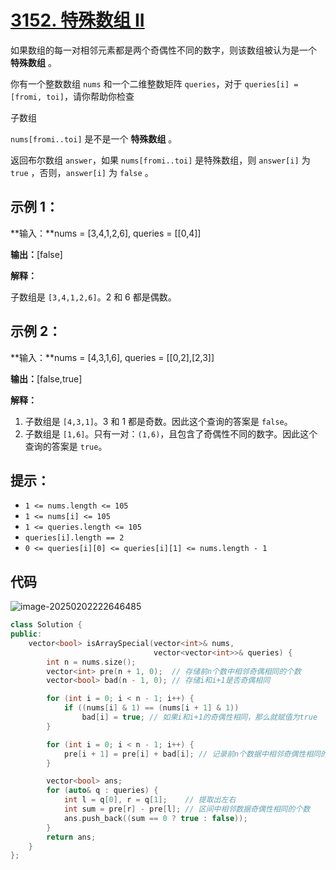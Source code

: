 # [3152. 特殊数组 II](https://leetcode.cn/problems/special-array-ii/)

如果数组的每一对相邻元素都是两个奇偶性不同的数字，则该数组被认为是一个 **特殊数组** 。

你有一个整数数组 `nums` 和一个二维整数矩阵 `queries`，对于 `queries[i] = [fromi, toi]`，请你帮助你检查 

子数组

 `nums[fromi..toi]` 是不是一个 **特殊数组** 。

返回布尔数组 `answer`，如果 `nums[fromi..toi]` 是特殊数组，则 `answer[i]` 为 `true` ，否则，`answer[i]` 为 `false` 。

## **示例 1：**

**输入：**nums = [3,4,1,2,6], queries = [[0,4]]

**输出：**[false]

**解释：**

子数组是 `[3,4,1,2,6]`。2 和 6 都是偶数。

## **示例 2：**

**输入：**nums = [4,3,1,6], queries = [[0,2],[2,3]]

**输出：**[false,true]

**解释：**

1. 子数组是 `[4,3,1]`。3 和 1 都是奇数。因此这个查询的答案是 `false`。
2. 子数组是 `[1,6]`。只有一对：`(1,6)`，且包含了奇偶性不同的数字。因此这个查询的答案是 `true`。

## **提示：**

- `1 <= nums.length <= 105`
- `1 <= nums[i] <= 105`
- `1 <= queries.length <= 105`
- `queries[i].length == 2`
- `0 <= queries[i][0] <= queries[i][1] <= nums.length - 1`

## 代码

![image-20250202222646485](https://gitee.com/chen-houchao/images/raw/master/202502022226543.png)

```cpp
class Solution {
public:
    vector<bool> isArraySpecial(vector<int>& nums,
                                vector<vector<int>>& queries) {
        int n = nums.size();
        vector<int> pre(n + 1, 0);  // 存储前n个数中相邻奇偶相同的个数
        vector<bool> bad(n - 1, 0); // 存储i和i+1是否奇偶相同

        for (int i = 0; i < n - 1; i++) {
            if ((nums[i] & 1) == (nums[i + 1] & 1))
                bad[i] = true; // 如果i和i+1的奇偶性相同，那么就赋值为true
        }

        for (int i = 0; i < n - 1; i++) {
            pre[i + 1] = pre[i] + bad[i]; // 记录前n个数据中相邻奇偶性相同的个数
        }

        vector<bool> ans;
        for (auto& q : queries) {
            int l = q[0], r = q[1];    // 提取出左右
            int sum = pre[r] - pre[l]; // 区间中相邻数据奇偶性相同的个数
            ans.push_back((sum == 0 ? true : false));
        }
        return ans;
    }
};
```

